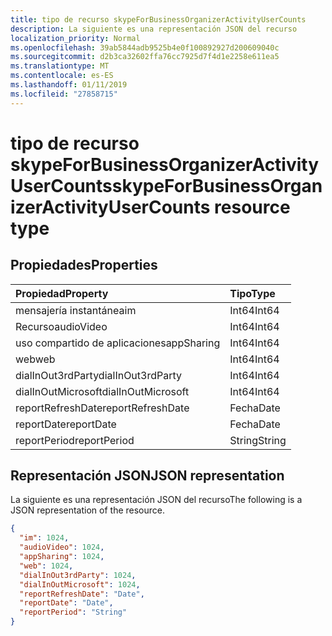 ```yaml
---
title: tipo de recurso skypeForBusinessOrganizerActivityUserCounts
description: La siguiente es una representación JSON del recurso
localization_priority: Normal
ms.openlocfilehash: 39ab5844adb9525b4e0f100892927d200609040c
ms.sourcegitcommit: d2b3ca32602ffa76cc7925d7f4d1e2258e611ea5
ms.translationtype: MT
ms.contentlocale: es-ES
ms.lasthandoff: 01/11/2019
ms.locfileid: "27858715"
---
```

# <a name="skypeforbusinessorganizeractivityusercounts-resource-type"></a><span data-ttu-id="e1cec-103">tipo de recurso skypeForBusinessOrganizerActivityUserCounts</span><span class="sxs-lookup"><span data-stu-id="e1cec-103">skypeForBusinessOrganizerActivityUserCounts resource type</span></span>

## <a name="properties"></a><span data-ttu-id="e1cec-104">Propiedades</span><span class="sxs-lookup"><span data-stu-id="e1cec-104">Properties</span></span>

| <span data-ttu-id="e1cec-105">Propiedad</span><span class="sxs-lookup"><span data-stu-id="e1cec-105">Property</span></span>           | <span data-ttu-id="e1cec-106">Tipo</span><span class="sxs-lookup"><span data-stu-id="e1cec-106">Type</span></span>   |
| :----------------- | :----- |
| <span data-ttu-id="e1cec-107">mensajería instantánea</span><span class="sxs-lookup"><span data-stu-id="e1cec-107">im</span></span>                 | <span data-ttu-id="e1cec-108">Int64</span><span class="sxs-lookup"><span data-stu-id="e1cec-108">Int64</span></span>  |
| <span data-ttu-id="e1cec-109">Recurso</span><span class="sxs-lookup"><span data-stu-id="e1cec-109">audioVideo</span></span>         | <span data-ttu-id="e1cec-110">Int64</span><span class="sxs-lookup"><span data-stu-id="e1cec-110">Int64</span></span>  |
| <span data-ttu-id="e1cec-111">uso compartido de aplicaciones</span><span class="sxs-lookup"><span data-stu-id="e1cec-111">appSharing</span></span>         | <span data-ttu-id="e1cec-112">Int64</span><span class="sxs-lookup"><span data-stu-id="e1cec-112">Int64</span></span>  |
| <span data-ttu-id="e1cec-113">web</span><span class="sxs-lookup"><span data-stu-id="e1cec-113">web</span></span>                | <span data-ttu-id="e1cec-114">Int64</span><span class="sxs-lookup"><span data-stu-id="e1cec-114">Int64</span></span>  |
| <span data-ttu-id="e1cec-115">dialInOut3rdParty</span><span class="sxs-lookup"><span data-stu-id="e1cec-115">dialInOut3rdParty</span></span>  | <span data-ttu-id="e1cec-116">Int64</span><span class="sxs-lookup"><span data-stu-id="e1cec-116">Int64</span></span>  |
| <span data-ttu-id="e1cec-117">dialInOutMicrosoft</span><span class="sxs-lookup"><span data-stu-id="e1cec-117">dialInOutMicrosoft</span></span> | <span data-ttu-id="e1cec-118">Int64</span><span class="sxs-lookup"><span data-stu-id="e1cec-118">Int64</span></span>  |
| <span data-ttu-id="e1cec-119">reportRefreshDate</span><span class="sxs-lookup"><span data-stu-id="e1cec-119">reportRefreshDate</span></span>  | <span data-ttu-id="e1cec-120">Fecha</span><span class="sxs-lookup"><span data-stu-id="e1cec-120">Date</span></span>   |
| <span data-ttu-id="e1cec-121">reportDate</span><span class="sxs-lookup"><span data-stu-id="e1cec-121">reportDate</span></span>         | <span data-ttu-id="e1cec-122">Fecha</span><span class="sxs-lookup"><span data-stu-id="e1cec-122">Date</span></span>   |
| <span data-ttu-id="e1cec-123">reportPeriod</span><span class="sxs-lookup"><span data-stu-id="e1cec-123">reportPeriod</span></span>       | <span data-ttu-id="e1cec-124">String</span><span class="sxs-lookup"><span data-stu-id="e1cec-124">String</span></span> |

## <a name="json-representation"></a><span data-ttu-id="e1cec-125">Representación JSON</span><span class="sxs-lookup"><span data-stu-id="e1cec-125">JSON representation</span></span>

<span data-ttu-id="e1cec-126">La siguiente es una representación JSON del recurso</span><span class="sxs-lookup"><span data-stu-id="e1cec-126">The following is a JSON representation of the resource.</span></span>

<!-- {
  "blockType": "resource",
  "@odata.type": "microsoft.graph.skypeForBusinessOrganizerActivityUserCounts"
} -->

```json
{
  "im": 1024, 
  "audioVideo": 1024, 
  "appSharing": 1024, 
  "web": 1024, 
  "dialInOut3rdParty": 1024, 
  "dialInOutMicrosoft": 1024, 
  "reportRefreshDate": "Date", 
  "reportDate": "Date", 
  "reportPeriod": "String"
}
```
